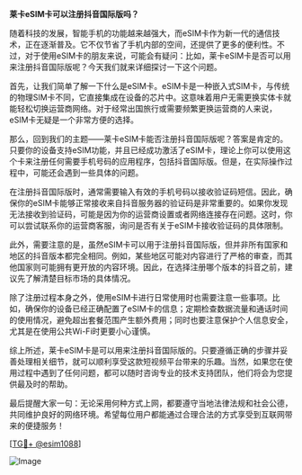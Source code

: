**莱卡eSIM卡可以注册抖音国际版吗？**

随着科技的发展，智能手机的功能越来越强大，而eSIM卡作为新一代的通信技术，正在逐渐普及。它不仅节省了手机内部的空间，还提供了更多的便利性。不过，对于使用eSIM卡的朋友来说，可能会有疑问：比如，莱卡eSIM卡是否可以用来注册抖音国际版呢？今天我们就来详细探讨一下这个问题。

首先，让我们简单了解一下什么是eSIM卡。eSIM卡是一种嵌入式SIM卡，与传统的物理SIM卡不同，它直接集成在设备的芯片中。这意味着用户无需更换实体卡就能轻松切换运营商网络。对于经常出国旅行或需要频繁更换运营商的人来说，eSIM卡无疑是一个非常方便的选择。

那么，回到我们的主题——莱卡eSIM卡能否注册抖音国际版呢？答案是肯定的。只要你的设备支持eSIM功能，并且已经成功激活了eSIM卡，理论上你可以使用这个卡来注册任何需要手机号码的应用程序，包括抖音国际版。但是，在实际操作过程中，可能还会遇到一些具体的问题。

在注册抖音国际版时，通常需要输入有效的手机号码以接收验证码短信。因此，确保你的eSIM卡能够正常接收来自抖音服务器的验证码是非常重要的。如果你发现无法接收到验证码，可能是因为你的运营商设置或者网络连接存在问题。这时，你可以尝试联系你的运营商客服，询问是否有关于eSIM卡接收验证码的具体限制。

此外，需要注意的是，虽然eSIM卡可以用于注册抖音国际版，但并非所有国家和地区的抖音版本都完全相同。例如，某些地区可能对内容进行了严格的审查，而其他国家则可能拥有更开放的内容环境。因此，在选择注册哪个版本的抖音之前，建议先了解清楚目标市场的具体情况。

除了注册过程本身之外，使用eSIM卡进行日常使用时也需要注意一些事项。比如，确保你的设备已经正确配置了eSIM卡的信息；定期检查数据流量和通话时间的使用情况，避免超出套餐范围产生额外费用；同时也要注意保护个人信息安全，尤其是在使用公共Wi-Fi时更要小心谨慎。

综上所述，莱卡eSIM卡是可以用来注册抖音国际版的。只要遵循正确的步骤并妥善处理相关细节，就可以顺利享受这款短视频平台带来的乐趣。当然，如果您在使用过程中遇到了任何问题，都可以随时咨询专业的技术支持团队，他们将会为您提供最及时的帮助。

最后提醒大家一句：无论采用何种方式上网，都要遵守当地法律法规和社会公德，共同维护良好的网络环境。希望每位用户都能通过合理合法的方式享受到互联网带来的便捷服务！

[[TG💪+ @esim1088](https://t.me/s/esim1088)]

![Image](https://i.postimg.cc/4NQfJmqS/Snipaste-2025-05-13-00-14-12.png)